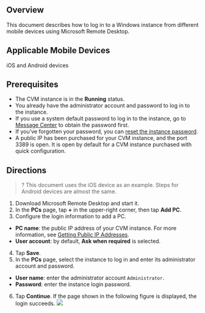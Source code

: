 ## Overview
This document describes how to log in to a Windows instance from different mobile devices using Microsoft Remote Desktop.

## Applicable Mobile Devices
iOS and Android devices

## Prerequisites
- The CVM instance is in the **Running** status.
- You already have the administrator account and password to log in to the instance.
 - If you use a system default password to log in to the instance, go to [Message Center](https://console.cloud.tencent.com/message) to obtain the password first.
 - If you’ve forgotten your password, you can [reset the instance password](https://intl.cloud.tencent.com/document/product/213/16566).
- A public IP has been purchased for your CVM instance, and the port 3389 is open. It is open by default for a CVM instance purchased with quick configuration.

## Directions
>? This document uses the iOS device as an example. Steps for Android devices are almost the same.
>
1. Download Microsoft Remote Desktop and start it.
2. In the **PCs** page, tap **+** in the upper-right corner, then tap **Add PC**.
2. Configure the login information to add a PC.
 - **PC name**: the public IP address of your CVM instance. For more information, see [Getting Public IP Addresses](https://intl.cloud.tencent.com/document/product/213/17940).
 - **User account**: by default, **Ask when required** is selected.
4. Tap **Save**.
5. In the **PCs** page, select the instance to log in and enter its administrator account and password.
 - **User name**: enter the administrator account `Administrator`.
 - **Password**: enter the instance login password.
6. Tap **Continue**. If the page shown in the following figure is displayed, the login succeeds.
 ![](https://main.qcloudimg.com/raw/60abc6a9f51ae33ea95aa11edc53e009.jpg)
